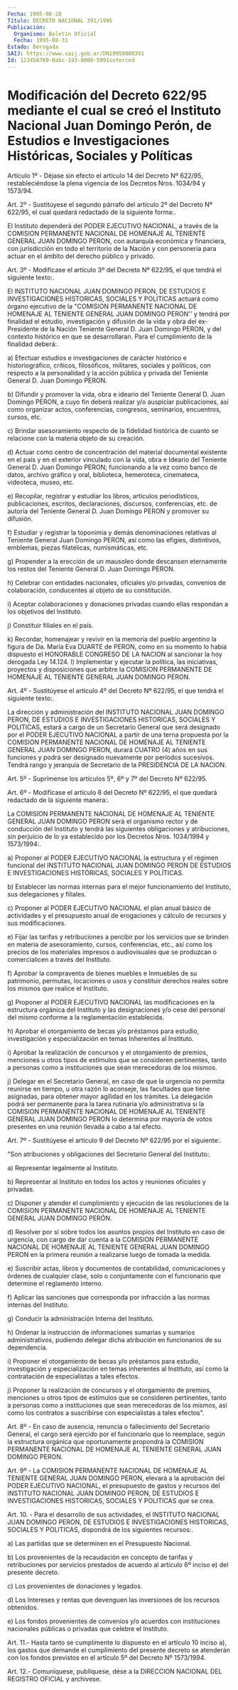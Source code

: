 ```yaml
---
Fecha: 1995-08-28
Título: DECRETO NACIONAL 391/1995
Publicación:
  Organismo: Boletín Oficial
  Fecha: 1995-08-31
Estado: Derogada
SAIJ: https://www.saij.gob.ar/DN19950000391
Id: 123456789-0abc-193-0000-5991soterced
---
```

# Modificación del Decreto 622/95 mediante el cual se creó el Instituto Nacional Juan Domingo Perón, de Estudios e Investigaciones Históricas, Sociales y Políticas

<a id="1"></a>
Artículo 1º - Déjase sin efecto el artículo 14 del Decreto Nº 622/95, restableciéndose la plena vigencia de los Decretos Nros. 1034/94 y 1573/94.

<a id="2"></a>
Art. 2º - Sustitúyese el segundo párrafo del artículo 2º del Decreto Nº 622/95, el cual quedará redactado de la siguiente forma:.

El Instituto dependerá del PODER EJECUTIVO NACIONAL, a través de la COMISION PERMANENTE NACIONAL DE HOMENAJE AL TENIENTE GENERAL JUAN DOMINGO PERON, con autarquía económica y financiera, con jurisdicción en todo el territorio de la Nación y con personería para actuar en el ámbito del derecho público y privado.

<a id="3"></a>
Art. 3º - Modifícase el artículo 3º del Decreto Nº 622/95, el que tendrá el siguiente texto:.

El INSTITUTO NACIONAL JUAN DOMINGO PERON, DE ESTUDIOS E INVESTIGACIONES HISTORICAS, SOCIALES Y POLITICAS actuará como órgano ejecutivo de la "COMISION PERMANENTE NACIONAL DE HOMENAJE AL TENIENTE GENERAL JUAN DOMINGO PERON'' y tendrá por finalidad el estudio, investigación y difusión de la vida y obra del ex-Presidente de la Nación Teniente General D. Juan Domingo PERON, y del contexto histórico en que se desarrollaran. Para el cumplimiento de la finalidad deberá:.

a) Efectuar estudios e investigaciones de carácter histórico e historiográfico, críticos, filosóficos, militares, sociales y políticos, con respecto a la personalidad y la acción pública y privada del Teniente General D. Juan Domingo PERON.

b) Difundir y promover la vida, obra e ideario del Teniente General D. Juan Domingo PERON, a cuyo fin deberá realizar y/o auspiciar publicaciones, así como organizar actos, conferencias, congresos, seminarios, encuentros, cursos, etc.

c) Brindar asesoramiento respecto de la fidelidad histórica de cuanto se relacione con la materia objeto de su creación.

d) Actuar como centro de concentración del material documental existente en el país y en el exterior vinculado con la vida, obra e Ideario del Teniente General D. Juan Domingo PERON; funcionando a la vez como banco de datos, archivo gráfico y oral, biblioteca, hemeroteca, cinemateca, videoteca, museo, etc.

e) Recopilar, registrar y estudiar los libros, artículos periodísticos, publicaciones, escritos, declaraciones, discursos, conferencias, etc. de autoría del Teniente General D. Juan Domingo PERON y promover su difusión.

f) Estudiar y registrar la toponimia y demás denominaciones relativas al Teniente General Juan Domingo PERON, así como las efigies, distintivos, emblemas, piezas filatélicas, numismáticas, etc.

g) Propender a la erección de un mausoleo donde descansen eternamente los restos del Teniente General D. Juan Domingo PERON.

h) Celebrar con entidades nacionales, oficiales y/o privadas, convenios de colaboración, conducentes al objeto de su constitución.

i) Aceptar colaboraciones y donaciones privadas cuando ellas respondan a los objetivos del Instituto.

j) Constituir filiales en el país.

k) Recordar, homenajear y revivir en la memoria del pueblo argentino la figura de Da. María Eva DUARTE de PERON, como en su momento lo había dispuesto el HONORABLE CONGRESO DE LA NACION al sancionar la hoy derogada Ley 14.124. l) Implementar y ejecutar la política, las iniciativas, proyectos y disposiciones que arbitre la COMISION PERMANENTE DE HOMENAJE AL TENIENTE GENERAL JUAN DOMINGO PERON.

<a id="4"></a>
Art. 4º - Sustitúyese el artículo 4º del Decreto Nº 622/95, el que tendrá el siguiente texto:.

La dirección y administración del INSTITUTO NACIONAL JUAN DOMINGO PERON, DE ESTUDIOS E INVESTIGACIONES HISTORICAS, SOCIALES Y POLITICAS, estará a cargo de un Secretario General que será designado por el PODER EJECUTIVO NACIONAL a partir de una terna propuesta por la COMISION PERMANENTE NACIONAL DE HOMENAJE AL TENIENTE GENERAL JUAN DOMINGO PERON, durará CUATRO (4) años en sus funciones y podrá ser designado nuevamente por períodos sucesivos. Tendrá rango y jerarquía de Secretario de la PRESIDENCIA DE LA NACION.

<a id="5"></a>
Art. 5º - Suprímense los artículos 5º, 6º y 7º del Decreto Nº 622/95.

<a id="6"></a>
Art. 6º - Modifícase el artículo 8 del Decreto Nº 622/95, el que quedará redactado de la siguiente manera:.

La COMISION PERMANENTE NACIONAL DE HOMENAJE AL TENIENTE GENERAL JUAN DOMINGO PERON será el organismo rector y de conducción del Instituto y tendrá las siguientes obligaciones y atribuciones, sin perjuicio de lo ya establecido por los Decretos Nros. 1034/1994 y 1573/1994:.

a) Proponer al PODER EJECUTIVO NACIONAL la estructura y el régimen funcional del INSTITUTO NACIONAL JUAN DOMINGO PERON DE ESTUDIOS E INVESTIGACIONES HISTÓRICAS, SOCIALES Y POLÍTICAS.

b) Establecer las normas internas para el mejor funcionamiento del Instituto, sus delegaciones y filiales.

c) Proponer al PODER EJECUTIVO NACIONAL el plan anual básico de actividades y el presupuesto anual de erogaciones y cálculo de recursos y sus modificaciones.

e) Fijar las tarifas y retribuciones a percibir por los servicios que se brinden en materia de asesoramiento, cursos, conferencias, etc., así como los precios de los materiales impresos o audiovisuales que se produzcan o comercialicen a través del Instituto.

f) Aprobar la compraventa de bienes muebles e Inmuebles de su patrimonio, permutas, locaciones o usos y constituir derechos reales sobre los mismos que realice el Instituto.

g) Proponer al PODER EJECUTIVO NACIONAL las modificaciones en la estructura orgánica del Instituto y las designaciones y/o cese del personal del mismo conforme a la reglamentación establecida.

h) Aprobar el otorgamiento de becas y/o préstamos para estudio, investigación y especialización en temas Inherentes al Instituto.

i) Aprobar la realización de concursos y el otorgamiento de premios, menciones u otros tipos de estímulos que se consideren pertinentes, tanto a personas como a instituciones que sean merecedoras de los mismos.

j) Delegar en el Secretario General, en caso de que la urgencia no permita reunirse en tiempo, u otra razón lo aconseje, las facultades que tiene asignadas, para obtener mayor agilidad en los trámites. La delegación podrá ser permanente para la tarea rutinaria y/o administrativa si la COMISION PERMANENTE NACIONAL DE HOMENAJE AL TENIENTE GENERAL JUAN DOMINGO PERON lo determina por mayoría de votos presentes en una reunión llevada a cabo a tal efecto.

<a id="7"></a>
Art. 7º - Sustitúyese el artículo 9 del Decreto Nº 622/95 por el siguiente:.

"Son atribuciones y obligaciones del Secretario General del Instituto:.

a) Representar legalmente al Instituto.

b) Representar al Instituto en todos los actos y reuniones oficiales y privadas.

c) Disponer y atender el cumplimiento y ejecución de las resoluciones de la COMISION PERMANENTE NACIONAL DE HOMENAJE AL TENIENTE GENERAL JUAN DOMINGO PERÓN.

d) Resolver por sí sobre todos los asuntos propios del Instituto en caso de urgencia, con cargo de dar cuenta a la COMISION PERMANENTE NACIONAL DE HOMENAJE AL TENIENTE GENERAL JUAN DOMINGO PERON en la primera reunión a realizarse luego de tomada la medida.

e) Suscribir actas, libros y documentos de contabilidad, comunicaciones y órdenes de cualquier clase, solo o conjuntamente con el funcionario que determine el reglamento interno.

f) Aplicar las sanciones que corresponda por infracción a las normas internas del Instituto.

g) Conducir la administración Interna del Instituto.

h) Ordenar la instrucción de informaciones sumarias y sumarios administrativos, pudiendo delegar dicha atribución en funcionarios de su dependencia.

i) Proponer el otorgamiento de becas y/o préstamos para estudio, investigación y especialización en temas inherentes al Instituto, así como la contratación de especialistas a tales efectos.

j) Proponer la realización de concursos y el otorgamiento de premios, menciones u otros tipos de estímulos que se consideren pertinentes, tanto a personas como a instituciones que sean merecedoras de los mismos, así como los contratos a suscribirse con especialistas a tales efectos".

<a id="8"></a>
Art. 8º - En caso de ausencia, renuncia o fallecimiento del Secretario General, el cargo será ejercido por el funcionario que lo reemplace, según la estructura orgánica que oportunamente propondrá la COMISION PERMANENTE NACIONAL DE HOMENAJE AL TENIENTE GENERAL JUAN DOMINGO PERON.

<a id="9"></a>
Art. 9º - La COMISION PERMANENTE NACIONAL DE HOMENAJE AL TENIENTE GENERAL JUAN DOMINGO PERON, elevará a la aprobación del PODER EJECUTIVO NACIONAL, el presupuesto de gastos y recursos del INSTITUTO NACIONAL JUAN DOMINGO PERON, DE ESTUDIOS E INVESTIGACIONES HISTORICAS, SOCIALES Y POLITICAS que se crea.

<a id="10"></a>
Art. 10. - Para el desarrollo de sus actividades, el INSTITUTO NACIONAL JUAN DOMINGO PERON, DE ESTUDIOS E INVESTIGACIONES HISTORICAS, SOCIALES Y POLITICAS, dispondrá de los siguientes recursos:.

a) Las partidas que se determinen en el Presupuesto Nacional.

b) Los provenientes de la recaudación en concepto de tarifas y retribuciones por servicios prestados de acuerdo al artículo 6º inciso e) del presente decreto.

c) Los provenientes de donaciones y legados.

d) Los Intereses y rentas que devenguen las inversiones de los recursos obtenidos.

e) Los fondos provenientes de convenios y/o acuerdos con instituciones nacionales públicas o privadas que celebre el Instituto.

<a id="11"></a>
Art. 11.- Hasta tanto se cumplimente lo dispuesto en el artículo 10 inciso a), los gastos que demande el cumplimiento del presente decreto se atenderán con los fondos previstos en el artículo 5º del Decreto Nº 1573/1994.

<a id="12"></a>
Art. 12.- Comuníquese, publíquese, dése a la DIRECCION NACIONAL DEL REGISTRO OFICIAL y archívese.